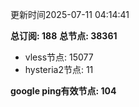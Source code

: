 更新时间2025-07-11 04:14:41

**总订阅: 188**
**总节点: 38361**
- vless节点: 15077
- hysteria2节点: 11

**google ping有效节点: 104**
